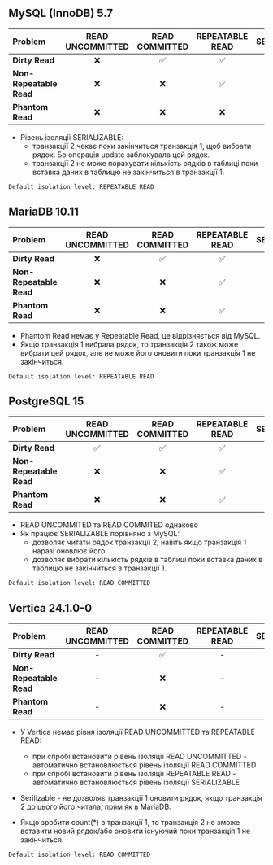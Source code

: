 ## **MySQL (InnoDB) 5.7**
| **Problem**             | **READ UNCOMMITTED** | **READ COMMITTED** | **REPEATABLE READ** | **SERIALIZABLE** |
|:------------------------|:--------------------:|:------------------:|:-------------------:|:----------------:|
| **Dirty Read**          |          ❌           |         ✅          |          ✅          |        ✅         |
| **Non-Repeatable Read** |          ❌           |         ❌          |          ✅          |        ✅         |
| **Phantom Read**        |          ❌           |         ❌          |          ❌          |        ✅         |

* Рівень ізоляції SERIALIZABLE:
  * транзакції 2 чекає поки закінчиться транзакція 1, щоб вибрати рядок. Бо операція update заблокувала цей рядок.
  * транзакції 2 не може порахувати кількість рядків в таблиці поки вставка даних в таблицю не закінчиться в транзакції 1. 

`Default isolation level: REPEATABLE READ`

## **MariaDB 10.11**
| **Problem**             | **READ UNCOMMITTED** | **READ COMMITTED** | **REPEATABLE READ** | **SERIALIZABLE** |
|:------------------------|:--------------------:|:------------------:|:-------------------:|:----------------:|
| **Dirty Read**          |          ❌           |         ✅          |          ✅          |        ✅         |
| **Non-Repeatable Read** |          ❌           |         ❌          |          ✅          |        ✅         |
| **Phantom Read**        |          ❌           |         ❌          |          ✅          |        ✅         |
  
* Phantom Read немає у Repeatable Read, це відрізняється від MySQL.
* Якщо транзакція 1 вибрала рядок, то транзакція 2 також може вибрати цей рядок, але не може його оновити поки транзакція 1 не закінчиться.

`Default isolation level: REPEATABLE READ`

## **PostgreSQL 15**
| **Problem**             | **READ UNCOMMITTED** | **READ COMMITTED** | **REPEATABLE READ** | **SERIALIZABLE** |
|:------------------------|:--------------------:|:------------------:|:-------------------:|:----------------:|
| **Dirty Read**          |          ✅           |         ✅          |          ✅          |        ✅         |
| **Non-Repeatable Read** |          ❌           |         ❌          |          ✅          |        ✅         |
| **Phantom Read**        |          ❌           |         ❌          |          ✅          |        ✅         |

* READ UNCOMMITED та READ COMMITED однаково
* Як працює SERIALIZABLE порівняно з MySQL:
  * дозволяє читати рядок транзакції 2, навіть якщо транзакція 1 наразі оновлює його.
  * дозволяє вибрати кількість рядків в таблиці поки вставка даних в таблицю не закінчиться в транзакції 1.

`Default isolation level: READ COMMITTED`

## **Vertica 24.1.0-0**
| **Problem**             | **READ UNCOMMITTED** | **READ COMMITTED** | **REPEATABLE READ** | **SERIALIZABLE** |
|:------------------------|:--------------------:|:------------------:|:-------------------:|:----------------:|
| **Dirty Read**          |          -           |         ✅          |          -          |        ✅         |
| **Non-Repeatable Read** |          -           |         ❌          |          -          |        ✅         |
| **Phantom Read**        |          -           |         ❌          |          -          |        ✅         |

* У Vertica немає рівня ізоляції READ UNCOMMITTED та REPEATABLE READ: 
  * при спробі встановити рівень ізоляції READ UNCOMMITTED - автоматично встановлюється рівень ізоляції READ COMMITTED
  * при спробі встановити рівень ізоляції REPEATABLE READ - автоматично встановлюється рівень ізоляції SERIALIZABLE

* Serilizable - не дозволяє транзакції 1 оновити рядок, якщо транзакція 2 до цього його читала, прям як в MariaDB.
* Якщо зробити count(*) в транзакції 1, то транзакція 2 не зможе вставити новий рядок/або оновити існуючий поки транзакція 1 не закінчиться.

`Default isolation level: READ COMMITTED`
